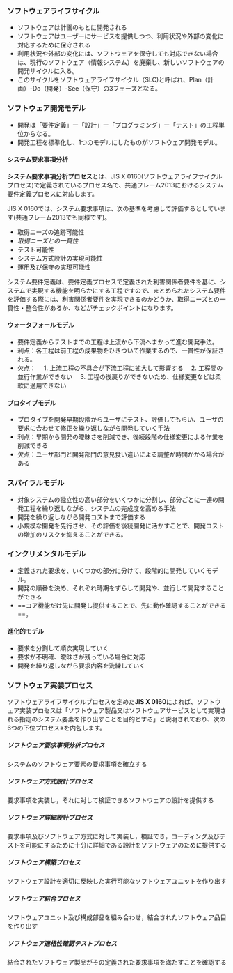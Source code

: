 ### ソフトウェアライフサイクル
- ソフトウェアは計画のもとに開発される
- ソフトウェアはユーザーにサービスを提供しつつ、利用状況や外部の変化に対応するために保守される
- 利用状況や外部の変化には、ソフトウェアを保守しても対応できない場合は、現行のソフトウェア（情報システム）を廃棄し、新しいソフトウェアの開発サイクルに入る。
- このサイクルをソフトウェアライフサイクル（SLC)と呼ばれ、Plan（計画）-Do（開発）-See（保守）の3フェーズとなる。

### ソフトウェア開発モデル
- 開発は「要件定義」ー「設計」ー「プログラミング」ー「テスト」の工程単位からなる。
- 開発工程を標準化し、1つのモデルにしたものがソフトウェア開発モデル。

#### システム要求事項分析
**システム要求事項分析プロセス**とは、JIS X 0160(ソフトウェアライフサイクルプロセス)で定義されているプロセス名で、共通フレーム2013におけるシステム要件定義プロセスに対応します。  
  
JIS X 0160では、システム要求事項は、次の基準を考慮して評価するとしています(共通フレーム2013でも同様です)。

- 取得ニーズの追跡可能性
- _取得ニーズとの一貫性_
- テスト可能性
- システム方式設計の実現可能性
- 運用及び保守の実現可能性

システム要件定義は、要件定義プロセスで定義された利害関係者要件を基に、システムで実現する機能を明らかにする工程ですので、まとめられたシステム要件を評価する際には、利害関係者要件を実現できるのかどうか、取得ニーズとの一貫性・整合性があるか、などがチェックポイントになります。

#### ウォータフォールモデル
- 要件定義からテストまでの工程は上流から下流へまかって進む開発手法。
- 利点：各工程は前工程の成果物をひきついて作業するので、一貫性が保証される。
- 欠点： 
　1. 上流工程の不具合が下流工程に拡大して影響する
　2. 工程間の並行作業ができない
　3. 工程の後戻りができないため、仕様変更などは柔軟に適用できない

#### プロタイプモデル
- プロタイプを開発早期段階からユーザにテスト、評価してもらい、ユーザの要求に合わせて修正を繰り返しながら開発していく手法
- 利点：早期から開発の曖昧さを削減でき、後続段階の仕様変更による作業を削減できる
- 欠点：ユーザ部門と開発部門の意見食い違いによる調整が時間かかる場合がある

### スパイラルモデル
- 対象システムの独立性の高い部分をいくつかに分割し、部分ごとに一連の開発工程を繰り返しながら、システムの完成度を高める手法
- 開発を繰り返しながら開発コストまで評価する
- 小規模な開発を先行させ、その評価を後続開発に活かすことで、開発コストの増加のリスクを抑えることができる。

### インクリメンタルモデル
- 定義された要求を、いくつかの部分に分けて、段階的に開発していくモデル。
- 開発の順番を決め、それぞれ時期をずらして開発や、並行して開発することができる
- ==コア機能だけ先に開発し提供することで、先に動作確認することができる==。

#### 進化的モデル
- 要求を分割して順次実現していく
- 要求が不明確、曖昧さが残っている場合に対応
- 開発を繰り返しながら要求内容を洗練していく


### ソフトウェア実装プロセス
ソフトウェアライフサイクルプロセスを定めた**JIS X 0160**によれば、ソフトウェア実装プロセスは「ソフトウェア製品又はソフトウェアサービスとして実現される指定のシステム要素を作り出すことを目的とする」と説明されており、次の6つの下位プロセス※を内包します。

##### ソフトウェア要求事項分析プロセス

システムのソフトウェア要素の要求事項を確立する

##### ソフトウェア方式設計プロセス

要求事項を実装し，それに対して検証できるソフトウェアの設計を提供する

##### ソフトウェア詳細設計プロセス

要求事項及びソフトウェア方式に対して実装し，検証でき，コーディング及びテストを可能にするために十分に詳細である設計をソフトウェアのために提供する

##### ソフトウェア構築プロセス

ソフトウェア設計を適切に反映した実行可能なソフトウェアユニットを作り出す

##### ソフトウェア結合プロセス

ソフトウェアユニット及び構成部品を組み合わせ，結合されたソフトウェア品目を作り出す

##### ソフトウェア適格性確認テストプロセス

結合されたソフトウェア製品がその定義された要求事項を満たすことを確認する
